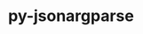 ---
title: "py-jsonargparse"
layout: cache
categories: [package, develop-2024-11-03]
meta: {"versions": ["4.28.0"], "compilers": ["apple-clang@=15.0.0", "gcc@=13.2.0"], "oss": ["ubuntu24.04", "ventura"], "platforms": ["darwin", "linux"], "targets": ["aarch64", "x86_64_v3"], "stacks": ["ml-darwin-aarch64-mps", "ml-linux-aarch64-cpu", "ml-linux-aarch64-cuda", "ml-linux-x86_64-cpu", "ml-linux-x86_64-cuda", "root"], "num_specs": 3, "num_specs_by_stack": {"ml-darwin-aarch64-mps": 1, "root": 3, "ml-linux-aarch64-cpu": 1, "ml-linux-aarch64-cuda": 1, "ml-linux-x86_64-cuda": 1, "ml-linux-x86_64-cpu": 1}}
spec_details: [{"hash": "vtf3a4zxuvbtewu6pqxkqsjoqpsvh4id", "compiler": "apple-clang@=15.0.0", "versions": ["4.28.0"], "os": "ventura", "platform": "darwin", "target": "aarch64", "variants": ["build_system=python_pip", "+signatures"], "stacks": ["ml-darwin-aarch64-mps", "root"], "size": "-", "tarball": "https://binaries.spack.io/develop-2024-11-03/build_cache/darwin-ventura-aarch64/apple-clang-15.0.0/py-jsonargparse-4.28.0/darwin-ventura-aarch64-apple-clang-15.0.0-py-jsonargparse-4.28.0-vtf3a4zxuvbtewu6pqxkqsjoqpsvh4id.spack"}, {"hash": "ndu5pitokfbokis7wxxmslwdzxiitflh", "compiler": "gcc@=13.2.0", "versions": ["4.28.0"], "os": "ubuntu24.04", "platform": "linux", "target": "aarch64", "variants": ["build_system=python_pip", "+signatures"], "stacks": ["ml-linux-aarch64-cpu", "ml-linux-aarch64-cuda", "root"], "size": "-", "tarball": "https://binaries.spack.io/develop-2024-11-03/build_cache/linux-ubuntu24.04-aarch64/gcc-13.2.0/py-jsonargparse-4.28.0/linux-ubuntu24.04-aarch64-gcc-13.2.0-py-jsonargparse-4.28.0-ndu5pitokfbokis7wxxmslwdzxiitflh.spack"}, {"hash": "oekdnmooccqmcsf6y3fyw4vgsyqlg5k3", "compiler": "gcc@=13.2.0", "versions": ["4.28.0"], "os": "ubuntu24.04", "platform": "linux", "target": "x86_64_v3", "variants": ["build_system=python_pip", "+signatures"], "stacks": ["ml-linux-x86_64-cuda", "root", "ml-linux-x86_64-cpu"], "size": "-", "tarball": "https://binaries.spack.io/develop-2024-11-03/build_cache/linux-ubuntu24.04-x86_64_v3/gcc-13.2.0/py-jsonargparse-4.28.0/linux-ubuntu24.04-x86_64_v3-gcc-13.2.0-py-jsonargparse-4.28.0-oekdnmooccqmcsf6y3fyw4vgsyqlg5k3.spack"}]
---